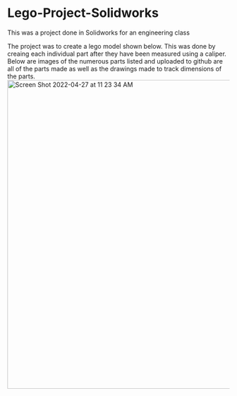 # Lego-Project-Solidworks
This was a project done in Solidworks for an engineering class 

The project was to create a lego model shown below. This was done by creaing each individual part after they have been measured using a caliper. Below are images of the numerous parts listed and uploaded to github are all of the parts made as well as the drawings made to track dimensions of the parts.
<img  alt="Screen Shot 2022-04-27 at 11 23 34 AM" src="https://user-images.githubusercontent.com/24465754/165556219-ad8659a0-391f-4387-9f8f-1519f0441cb4.png" width="750" height="700">
